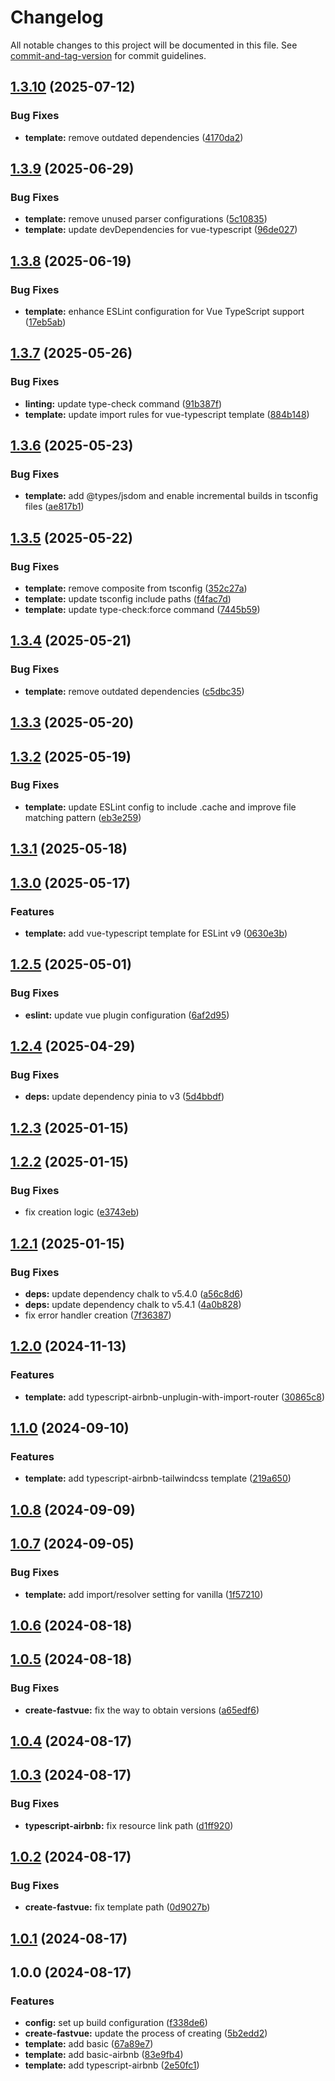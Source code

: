 # Changelog

All notable changes to this project will be documented in this file. See [commit-and-tag-version](https://github.com/absolute-version/commit-and-tag-version) for commit guidelines.

## [1.3.10](https://github.com/bobosun0713/create-fastvue/compare/v1.3.9...v1.3.10) (2025-07-12)


### Bug Fixes

* **template:** remove outdated dependencies ([4170da2](https://github.com/bobosun0713/create-fastvue/commit/4170da27b16f8a637c38c7d90476589c6e6ad82d))

## [1.3.9](https://github.com/bobosun0713/create-fastvue/compare/v1.3.8...v1.3.9) (2025-06-29)


### Bug Fixes

* **template:** remove unused parser configurations ([5c10835](https://github.com/bobosun0713/create-fastvue/commit/5c1083552ec7129f3534cc4436f7efe608420b00))
* **template:** update devDependencies for vue-typescript ([96de027](https://github.com/bobosun0713/create-fastvue/commit/96de027316a6efc92c1144f1bff3e8b6f332c933))

## [1.3.8](https://github.com/bobosun0713/create-fastvue/compare/v1.3.7...v1.3.8) (2025-06-19)


### Bug Fixes

* **template:** enhance ESLint configuration for Vue TypeScript support ([17eb5ab](https://github.com/bobosun0713/create-fastvue/commit/17eb5aba25a644ef1c4ba0699355421ccb976433))

## [1.3.7](https://github.com/bobosun0713/create-fastvue/compare/v1.3.6...v1.3.7) (2025-05-26)


### Bug Fixes

* **linting:** update type-check command ([91b387f](https://github.com/bobosun0713/create-fastvue/commit/91b387f5e4c41a6a9aed5ca9babaff15261d9a59))
* **template:** update import rules for vue-typescript template ([884b148](https://github.com/bobosun0713/create-fastvue/commit/884b148ba267d5e7739e68be78314ca48412f6cb))

## [1.3.6](https://github.com/bobosun0713/create-fastvue/compare/v1.3.5...v1.3.6) (2025-05-23)


### Bug Fixes

* **template:** add @types/jsdom and enable incremental builds in tsconfig files ([ae817b1](https://github.com/bobosun0713/create-fastvue/commit/ae817b1e7fc977f62e50a523313a8fa7a93ce7f9))

## [1.3.5](https://github.com/bobosun0713/create-fastvue/compare/v1.3.4...v1.3.5) (2025-05-22)


### Bug Fixes

* **template:** remove composite from tsconfig ([352c27a](https://github.com/bobosun0713/create-fastvue/commit/352c27ab3706817dc1c098218bf4bd6e9505037e))
* **template:** update tsconfig include paths ([f4fac7d](https://github.com/bobosun0713/create-fastvue/commit/f4fac7d7f419add8499c0b31bef9cc5a42875e43))
* **template:** update type-check:force command ([7445b59](https://github.com/bobosun0713/create-fastvue/commit/7445b594c32dcdb29acc44e49f14a7bd11325f55))

## [1.3.4](https://github.com/bobosun0713/create-fastvue/compare/v1.3.3...v1.3.4) (2025-05-21)


### Bug Fixes

* **template:** remove outdated dependencies ([c5dbc35](https://github.com/bobosun0713/create-fastvue/commit/c5dbc35d02f0b31160b7548626a92b2156cfb917))

## [1.3.3](https://github.com/bobosun0713/create-fastvue/compare/v1.3.2...v1.3.3) (2025-05-20)

## [1.3.2](https://github.com/bobosun0713/create-fastvue/compare/v1.3.1...v1.3.2) (2025-05-19)


### Bug Fixes

* **template:** update ESLint config to include .cache and improve file matching pattern ([eb3e259](https://github.com/bobosun0713/create-fastvue/commit/eb3e259f66103e307956c1e33eb5f40b56b5fcd7))

## [1.3.1](https://github.com/bobosun0713/create-fastvue/compare/v1.3.0...v1.3.1) (2025-05-18)

## [1.3.0](https://github.com/bobosun0713/create-fastvue/compare/v1.2.5...v1.3.0) (2025-05-17)


### Features

* **template:** add vue-typescript template for ESLint v9 ([0630e3b](https://github.com/bobosun0713/create-fastvue/commit/0630e3be255046709a2fddae591a9b523205e0c4))

## [1.2.5](https://github.com/bobosun0713/create-fastvue/compare/v1.2.4...v1.2.5) (2025-05-01)


### Bug Fixes

* **eslint:** update vue plugin configuration ([6af2d95](https://github.com/bobosun0713/create-fastvue/commit/6af2d95f60dca647941e7e354a0162e9c13e4f62))

## [1.2.4](https://github.com/bobosun0713/create-fastvue/compare/v1.2.3...v1.2.4) (2025-04-29)


### Bug Fixes

* **deps:** update dependency pinia to v3 ([5d4bbdf](https://github.com/bobosun0713/create-fastvue/commit/5d4bbdfbdaa9530b137bea623b0d7877061aaeeb))

## [1.2.3](https://github.com/bobosun0713/create-fastvue/compare/v1.2.2...v1.2.3) (2025-01-15)

## [1.2.2](https://github.com/bobosun0713/create-fastvue/compare/v1.2.1...v1.2.2) (2025-01-15)


### Bug Fixes

* fix creation logic ([e3743eb](https://github.com/bobosun0713/create-fastvue/commit/e3743eb4e344f8aa91cea6eb1ee87121aa29b448))

## [1.2.1](https://github.com/bobosun0713/create-fastvue/compare/v1.2.0...v1.2.1) (2025-01-15)


### Bug Fixes

* **deps:** update dependency chalk to v5.4.0 ([a56c8d6](https://github.com/bobosun0713/create-fastvue/commit/a56c8d6eaf143443c28169177e9aa7f353ddee37))
* **deps:** update dependency chalk to v5.4.1 ([4a0b828](https://github.com/bobosun0713/create-fastvue/commit/4a0b8284e0dfd4ee95558f964c51a89cdfb7a586))
* fix error handler creation ([7f36387](https://github.com/bobosun0713/create-fastvue/commit/7f363871b58c87c93e75fbe1a22ff0407b7d6bb0))

## [1.2.0](https://github.com/bobosun0713/create-fastvue/compare/v1.1.0...v1.2.0) (2024-11-13)


### Features

* **template:** add typescript-airbnb-unplugin-with-import-router ([30865c8](https://github.com/bobosun0713/create-fastvue/commit/30865c8cbb6f1d5d0de3e9611f61dcad7fc068fa))

## [1.1.0](https://github.com/bobosun0713/create-fastvue/compare/v1.0.8...v1.1.0) (2024-09-10)


### Features

* **template:** add typescript-airbnb-tailwindcss template ([219a650](https://github.com/bobosun0713/create-fastvue/commit/219a650bd7584f441d6164426e60da5ebbc379ad))

## [1.0.8](https://github.com/bobosun0713/create-fastvue/compare/v1.0.7...v1.0.8) (2024-09-09)

## [1.0.7](https://github.com/bobosun0713/create-fastvue/compare/v1.0.6...v1.0.7) (2024-09-05)


### Bug Fixes

* **template:** add import/resolver setting for vanilla ([1f57210](https://github.com/bobosun0713/create-fastvue/commit/1f572107e461cd407494086162462525a95807e6))

## [1.0.6](https://github.com/bobosun0713/create-fastvue/compare/v1.0.5...v1.0.6) (2024-08-18)

## [1.0.5](https://github.com/bobosun0713/create-fastvue/compare/v1.0.4...v1.0.5) (2024-08-18)


### Bug Fixes

* **create-fastvue:** fix the way to obtain versions ([a65edf6](https://github.com/bobosun0713/create-fastvue/commit/a65edf69950438a56a1ca02be534dbf963c923bc))

## [1.0.4](https://github.com/bobosun0713/create-fastvue/compare/v1.0.3...v1.0.4) (2024-08-17)

## [1.0.3](https://github.com/bobosun0713/create-fastvue/compare/v1.0.2...v1.0.3) (2024-08-17)


### Bug Fixes

* **typescript-airbnb:** fix resource link path ([d1ff920](https://github.com/bobosun0713/create-fastvue/commit/d1ff920754d6200b6f22b446954a42caced0603c))

## [1.0.2](https://github.com/bobosun0713/create-fastvue/compare/v1.0.1...v1.0.2) (2024-08-17)


### Bug Fixes

* **create-fastvue:** fix template path ([0d9027b](https://github.com/bobosun0713/create-fastvue/commit/0d9027b9a904edb4ee4056c40c67dcd668419822))

## [1.0.1](https://github.com/bobosun0713/create-fastvue/compare/v1.0.0...v1.0.1) (2024-08-17)

## 1.0.0 (2024-08-17)

### Features

- **config:** set up build configuration ([f338de6](https://github.com/bobosun0713/create-fastvue/commit/f338de607d7a7111a3eeab25a24ce9b62f0b1600))
- **create-fastvue:** update the process of creating ([5b2edd2](https://github.com/bobosun0713/create-fastvue/commit/5b2edd23f2dc35664d3bc164392df4d0b230081d))
- **template:** add basic ([67a89e7](https://github.com/bobosun0713/create-fastvue/commit/67a89e79fba1cd078de81e15bc7ce76c1698dfdc))
- **template:** add basic-airbnb ([83e9fb4](https://github.com/bobosun0713/create-fastvue/commit/83e9fb44a5cdffb944f6f7e98c339bb50d5f6813))
- **template:** add typescript-airbnb ([2e50fc1](https://github.com/bobosun0713/create-fastvue/commit/2e50fc11bc87a2d30f08bc2e218e6d527be06753))
